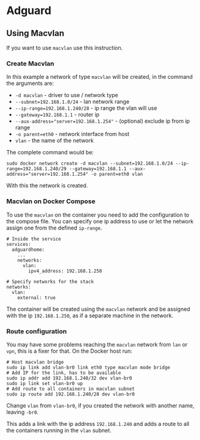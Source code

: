 # Adguard

## Using Macvlan
If you want to use `macvlan` use this instruction.

### Create Macvlan
In this example a network of type `macvlan` will be created, in the command the arguments are:

- `-d macvlan` - driver to use / network type
- `--subnet=192.168.1.0/24` - lan network range
- `--ip-range=192.168.1.240/28` - ip range the vlan will use
- `--gateway=192.168.1.1` - router ip
- `--aux-address="server=192.168.1.254"` - (optional) exclude ip from ip range
- `-o parent=eth0` - network interface from host
- `vlan` - the name of the network

The complete command would be:
```
sudo docker network create -d macvlan --subnet=192.168.1.0/24 --ip-range=192.168.1.240/29 --gateway=192.168.1.1 --aux-address="server=192.168.1.254" -o parent=eth0 vlan
```

With this the network is created.

### Macvlan on Docker Compose
To use the `macvlan` on the container you need to add the configuration to the compose file.
You can specify one ip address to use or let the network assign one from the defined `ip-range`.
```
# Inside the service
services:
  adguardhome:
    ...
    networks:
      vlan:
        ipv4_address: 192.168.1.250

# Specify networks for the stack
networks:
  vlan:
    external: true
```

The container will be created using the `macvlan` network and be assigned with the ip `192.168.1.250`, as if a separate machine in the network.

### Route configuration
You may have some problems reaching the `macvlan` network from `lan` or `vpn`, this is a fixer for that.
On the Docker host run:
```
# Host macvlan bridge
sudo ip link add vlan-br0 link eth0 type macvlan mode bridge
# Add IP for the link, has to be available
sudo ip addr add 192.168.1.240/32 dev vlan-br0
sudo ip link set vlan-br0 up
# Add route to all containers in macvlan subnet
sudo ip route add 192.168.1.240/28 dev vlan-br0
```

Change `vlan` from `vlan-br0`, if you created the network with another name, leaving `-br0`.

This adds a link with the ip address `192.168.1.240` and adds a route to all the containers running in the `vlan` subnet.